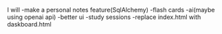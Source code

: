 I will
-make a personal notes feature(SqlAlchemy)
-flash cards
-ai(maybe using openai api)
-better ui
-study sessions
-replace index.html with daskboard.html
